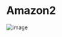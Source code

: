 # Amazon2

![image](https://github.com/user-attachments/assets/02ee67b0-afd6-4fd5-994a-192dd4f62df2)


